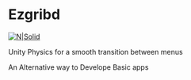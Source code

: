 # Ezgribd

[![N|Solid](https://raw.githubusercontent.com/mcanwoo/Unity-UI-Slide-Transition/master/slid.gif)](https://github.com/mcanwoo)

Unity Physics for a smooth transition between menus

An Alternative way to Develope Basic apps
